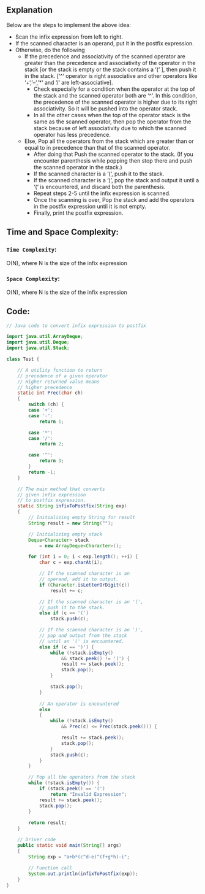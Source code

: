 ## Explanation
Below are the steps to implement the above idea:

* Scan the infix expression from left to right. 
* If the scanned character is an operand, put it in the postfix expression. 
* Otherwise, do the following
	* If the precedence and associativity of the scanned operator are greater than the precedence and associativity of the operator in the stack [or the stack is empty or the stack contains a ‘(‘ ], then push it in the stack. [‘^‘ operator is right associative and other operators like ‘+‘,’–‘,’*‘ and ‘/‘ are left-associative].
		* Check especially for a condition when the operator at the top of the stack and the scanned operator both are ‘^‘. In this condition, the precedence of the scanned operator is higher due to its right associativity. So it will be pushed into the operator stack. 
		* In all the other cases when the top of the operator stack is the same as the scanned operator, then pop the operator from the stack because of left associativity due to which the scanned operator has less precedence. 
	* Else, Pop all the operators from the stack which are greater than or equal to in precedence than that of the scanned operator.
		* After doing that Push the scanned operator to the stack. (If you encounter parenthesis while popping then stop there and push the scanned operator in the stack.) 
		* If the scanned character is a ‘(‘, push it to the stack. 
		* If the scanned character is a ‘)’, pop the stack and output it until a ‘(‘ is encountered, and discard both the parenthesis. 
		* Repeat steps 2-5 until the infix expression is scanned. 
		* Once the scanning is over, Pop the stack and add the operators in the postfix expression until it is not empty.
		* Finally, print the postfix expression.

## Time and Space Complexity:
### `Time Complexity`:
O(N), where N is the size of the infix expression

### `Space Complexity`:
O(N), where N is the size of the infix expression

## Code:
```java
// Java code to convert infix expression to postfix

import java.util.ArrayDeque;
import java.util.Deque;
import java.util.Stack;

class Test {

	// A utility function to return
	// precedence of a given operator
	// Higher returned value means
	// higher precedence
	static int Prec(char ch)
	{
		switch (ch) {
		case '+':
		case '-':
			return 1;

		case '*':
		case '/':
			return 2;

		case '^':
			return 3;
		}
		return -1;
	}

	// The main method that converts
	// given infix expression
	// to postfix expression.
	static String infixToPostfix(String exp)
	{
		// Initializing empty String for result
		String result = new String("");

		// Initializing empty stack
		Deque<Character> stack
			= new ArrayDeque<Character>();

		for (int i = 0; i < exp.length(); ++i) {
			char c = exp.charAt(i);

			// If the scanned character is an
			// operand, add it to output.
			if (Character.isLetterOrDigit(c))
				result += c;

			// If the scanned character is an '(',
			// push it to the stack.
			else if (c == '(')
				stack.push(c);

			// If the scanned character is an ')',
			// pop and output from the stack
			// until an '(' is encountered.
			else if (c == ')') {
				while (!stack.isEmpty()
					&& stack.peek() != '(') {
					result += stack.peek();
					stack.pop();
				}

				stack.pop();
			}
			
			// An operator is encountered
			else
			{
				while (!stack.isEmpty()
					&& Prec(c) <= Prec(stack.peek())) {

					result += stack.peek();
					stack.pop();
				}
				stack.push(c);
			}
		}

		// Pop all the operators from the stack
		while (!stack.isEmpty()) {
			if (stack.peek() == '(')
				return "Invalid Expression";
			result += stack.peek();
			stack.pop();
		}
		
		return result;
	}

	// Driver code
	public static void main(String[] args)
	{
		String exp = "a+b*(c^d-e)^(f+g*h)-i";
		
		// Function call
		System.out.println(infixToPostfix(exp));
	}
}
```
